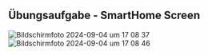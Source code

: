 ## Übungsaufgabe - SmartHome Screen

![Bildschirmfoto 2024-09-04 um 17 08 37](https://github.com/user-attachments/assets/aff2642c-5620-4dc4-ab86-fbf7d75de546)
![Bildschirmfoto 2024-09-04 um 17 08 46](https://github.com/user-attachments/assets/19e6fbeb-214e-4272-8a76-00fa6a182ee9)


